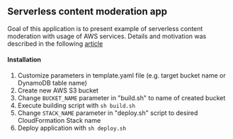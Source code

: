 ## Serverless content moderation app 

Goal of this application is to present example of serverless content moderation with usage of AWS services. Details and motivation was described in the following [article](https://medium.com/@j.kapuscik2/building-serverless-content-moderation-app-with-aws-7907fbed513)

#### Installation

1. Customize parameters in template.yaml file (e.g. target bucket name or DynamoDB table name)
2. Create new AWS S3 bucket 
3. Change `BUCKET_NAME` parameter in "build.sh" to name of created bucket
4. Execute building script with `sh build.sh` 
5. Change `STACK_NAME` parameter in "deploy.sh" script to desired CloudFormation Stack name
6. Deploy application with `sh deploy.sh`
